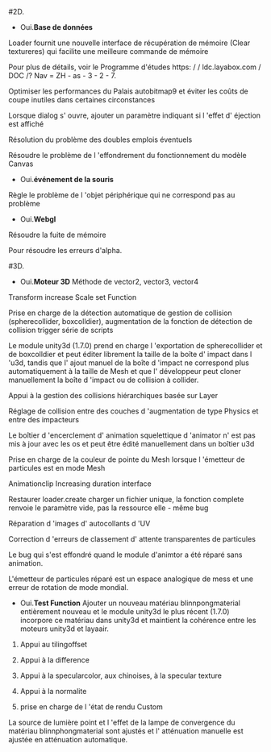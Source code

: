 #2D.

- Oui.**Base de données**

Loader fournit une nouvelle interface de récupération de mémoire (Clear textureres) qui facilite une meilleure commande de mémoire

Pour plus de détails, voir le Programme d'études https: / / ldc.layabox.com / DOC /? Nav = ZH - as - 3 - 2 - 7.

Optimiser les performances du Palais autobitmap9 et éviter les coûts de coupe inutiles dans certaines circonstances

Lorsque dialog s' ouvre, ajouter un paramètre indiquant si l 'effet d' éjection est affiché

Résolution du problème des doubles emplois éventuels

Résoudre le problème de l 'effondrement du fonctionnement du modèle Canvas



- Oui.**événement de la souris**

Règle le problème de l 'objet périphérique qui ne correspond pas au problème

- Oui.**Webgl**

Résoudre la fuite de mémoire

Pour résoudre les erreurs d'alpha.

#3D.

- Oui.**Moteur 3D**
Méthode de vector2, vector3, vector4

Transform increase Scale set Function

Prise en charge de la détection automatique de gestion de collision (spherecollider, boxcolldier), augmentation de la fonction de détection de collision trigger série de scripts

Le module unity3d (1.7.0) prend en charge l 'exportation de spherecollider et de boxcolldier et peut éditer librement la taille de la boîte d' impact dans l 'u3d, tandis que l' ajout manuel de la boîte d 'impact ne correspond plus automatiquement à la taille de Mesh et que l' développeur peut cloner manuellement la boîte d 'impact ou de collision à collider.

Appui à la gestion des collisions hiérarchiques basée sur Layer

Réglage de collision entre des couches d 'augmentation de type Physics et entre des impacteurs

Le boîtier d 'encerclement d' animation squelettique d 'animator n' est pas mis à jour avec les os et peut être édité manuellement dans un boîtier u3d

Prise en charge de la couleur de pointe du Mesh lorsque l 'émetteur de particules est en mode Mesh

Animationclip Increasing duration interface

Restaurer loader.create charger un fichier unique, la fonction complete renvoie le paramètre vide, pas la ressource elle - même bug

Réparation d 'images d' autocollants d 'UV

Correction d 'erreurs de classement d' attente transparentes de particules

Le bug qui s'est effondré quand le module d'animtor a été réparé sans animation.

L'émetteur de particules réparé est un espace analogique de mess et une erreur de rotation de mode mondial.

- Oui.**Test Function**
Ajouter un nouveau matériau blinnpongmaterial entièrement nouveau et le module unity3d le plus récent (1.7.0) incorpore ce matériau dans unity3d et maintient la cohérence entre les moteurs unity3d et layaair.

1) Appui au tilingoffset

2) Appui à la difference

3) Appui à la specularcolor, aux chinoises, à la specular texture

4) Appui à la normalite

5) prise en charge de l 'état de rendu Custom

La source de lumière point et l 'effet de la lampe de convergence du matériau blinnphongmaterial sont ajustés et l' atténuation manuelle est ajustée en atténuation automatique.



